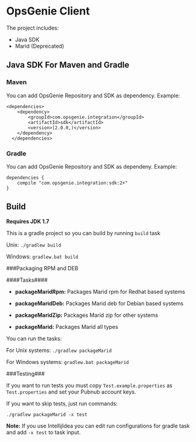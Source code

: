 # OpsGenie Client


The project includes:

* Java SDK
* Marid (Deprecated)

## Java SDK For Maven and Gradle


### Maven

You can add OpsGenie Repository and SDK as dependency. Example:

```
<dependencies>
  	<dependency>
  		<groupId>com.opsgenie.integration</groupId>
  		<artifactId>sdk</artifactId>
  		<version>[2.0.0,)</version>
  	</dependency>
  </dependencies>
```

### Gradle

You can add OpsGenie Repository and SDK as dependeny. Example:

```
dependencies {
	compile "com.opsgenie.integration:sdk:2+"
}
```


## Build

**Requires JDK 1.7** 

This is a gradle project so you can build by running `build` task

Unix:
``./gradlew build``

Windows:
``gradlew.bat build``

###Packaging RPM and DEB

####Tasks####

* **packageMaridRpm:** Packages Marid rpm for Redhat based systems

* **packageMaridDeb:** Packages Marid deb for Debian based systems

* **packageMaridZip:** Packages Marid zip for other systems

* **packageMarid:** Packages Marid all types

You can run the tasks:

For Unix systems: ``./gradlew packageMarid``

For Windows systems: ``gradlew.bat packageMarid``

###Testing###

If you want to run tests you must copy `Test.example.properties` as `Test.properties` and set your Pubnub account keys.

If you want to skip tests, just run commands:

``./gradlew packageMarid -x test``


**Note:** If you use IntellijIdea you can edit run configurations for gradle task and add `-x test` to task input.
